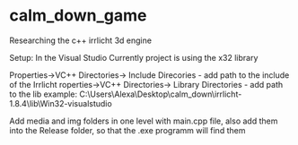 # calm_down_game
Researching the c++ irrlicht 3d engine

Setup:
In the Visual Studio 
Currently project is using the x32 library

Properties->VC++ Directories-> Include Direcories - add path to the include of the Irrlicht
roperties->VC++ Directories-> Library Directories - add path to the lib
example: C:\Users\Alexa\Desktop\calm_down\irrlicht-1.8.4\lib\Win32-visualstudio 

Add media and img folders in one level with main.cpp file, also add them into the Release folder, so that the .exe programm will find them
